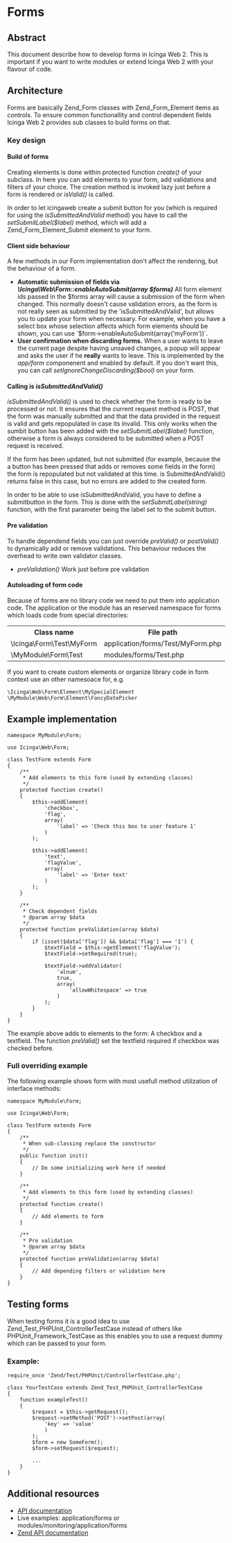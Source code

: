 # Forms

## Abstract

This document describe how to develop forms in Icinga Web 2. This is important
if you want to write modules or extend Icinga Web 2 with your flavour of code.

## Architecture

Forms are basically Zend_Form classes with Zend_Form_Element items as controls.
To ensure common functionallity and control dependent fields Icinga Web 2
provides sub classes to build forms on that.

### Key design

#### Build of forms

Creating elements is done within protected function *create()* of your subclass.
In here you can add elements to your form, add validations and filters of your
choice. The creation method is invoked lazy just before a form is rendered or
*isValid()* is called.

In order to let icingaweb create a submit button for you (which is required for using the *isSubmittedAndValid*
method) you have to call the *setSubmitLabel($label)* method, which will add a
Zend_Form_Element_Submit element to your form.

#### Client side behaviour

A few methods in our Form implementation don't affect the rendering, but the behaviour of a form.

* **Automatic submission of fields via *\Icinga\Web\Form::enableAutoSubmit(array $forms)***
  All form element ids passed in the $forms array will cause a submission of the form when changed. This normally
  doesn't cause validation errors, as the form is not really seen as submitted by the 'isSubmittedAndValid', but allows
  you to update your form when necessary. For example, when you have a select box whose selection affects which form elements
  should be shown, you can use `$form->enableAutoSubmit(array('myForm'))`.
* **User confirmation when discarding forms.** When a user wants to leave the current page despite having unsaved changes,
  a popup will appear and asks the user if he **really** wants to leave. This is implemented by the *app/form* componenent
  and enabled by default. If you don't want this, you can call *setIgnoreChangeDiscarding($bool)* on your form.


#### Calling is *isSubmittedAndValid()*

*isSubmittedAndValid()* is used to check whether the form is ready to be processed or not.
It ensures that the current request method is POST, that the form was manually submitted
and that the data provided in the request is valid and gets repopulated in case its invalid. This only works when
the sumbit button has been added with the *setSubmitLabel($label)* function, otherwise a form is always considered to be
submitted when a POST request is received.

If the form has been updated, but not submitted (for example, because the a button has been pressed that adds or removes
some fields in the form) the form is repopulated but not validated at this time. is SubmittedAndValid() returns false
in this case, but no errors are added to the created form.

In order to be able to use isSubmittedAndValid, you have to define a submitbutton in the form.
This is done with the *setSubmitLabel(string)* function, with the first parameter being the
label set to the submit button.

#### Pre validation

To handle dependend fields you can just override *preValid()* or *postValid()*
to dynamically add or remove validations. This behaviour reduces the overhead
to write own validator classes.

* *preValidation()* Work just before pre validation

#### Autoloading of form code

Because of forms are no library code we need to put them into application code.
The application or the module has an reserved namespace for forms which loads
code from special directories:

<p></p>

<table>
    <tr>
        <th>Class name</th>
        <th>File path</th>
    </tr>
    <tr>
        <td>\Icinga\Form\Test\MyForm</td>
        <td>application/forms/Test/MyForm.php</td>
    </tr>
    <tr>
        <td>\MyModule\Form\Test</td>
        <td>modules/forms/Test.php</td>
    </tr>
</table>

If you want to create custom elements or organize library code in form context
use an other namesoace for, e.g.

```
\Icinga\Web\Form\Element\MySpecialElement
\MyModule\Web\Form\Element\FancyDatePicker
```

## Example implementation


    namespace MyModule\Form;

    use Icinga\Web\Form;

    class TestForm extends Form
    {
        /**
         * Add elements to this form (used by extending classes)
         */
        protected function create()
        {
            $this->addElement(
                'checkbox',
                'flag',
                array(
                    'label' => 'Check this box to user feature 1'
                )
            );

            $this->addElement(
                'text',
                'flagValue',
                array(
                    'label' => 'Enter text'
                )
            );
        }

        /**
         * Check dependent fields
         * @param array $data
         */
        protected function preValidation(array $data)
        {
            if (isset($data['flag']) && $data['flag'] === '1') {
                $textField = $this->getElement('flagValue');
                $textField->setRequired(true);

                $textField->addValidator(
                    'alnum',
                    true,
                    array(
                        'allowWhitespace' => true
                    )
                );
            }
        }
    }

The example above adds to elements to the form: A checkbox and a textfield.
The function *preValid()* set the textfield required if checkbox was
checked before.

### Full overriding example

The following example shows form with most usefull method utilization of
interface methods:

    namespace MyModule\Form;

    use Icinga\Web\Form;

    class TestForm extends Form
    {
        /**
         * When sub-classing replace the constructor
         */
        public function init()
        {
            // Do some initializing work here if needed
        }

        /**
         * Add elements to this form (used by extending classes)
         */
        protected function create()
        {
            // Add elements to form
        }

        /**
         * Pre validation
         * @param array $data
         */
        protected function preValidation(array $data)
        {
            // Add depending filters or validation here
        }
    }

## Testing forms

When testing forms it is a good idea to use Zend_Test_PHPUnit_ControllerTestCase
instead of others like PHPUnit_Framework_TestCase as this enables you to use a
request dummy which can be passed to your form.

### Example:

    require_once 'Zend/Test/PHPUnit/ControllerTestCase.php';

    class YourTestCase extends Zend_Test_PHPUnit_ControllerTestCase
    {
        function exampleTest()
        {
            $request = $this->getRequest();
            $request->setMethod('POST')->setPost(array(
                'key' => 'value'
                )
            );
            $form = new SomeForm();
            $form->setRequest($request);

            ...
        }
    }

## Additional resources

* [API documentation](http://build.icinga.org/jenkins/view/icinga2-web/job/icinga2web-development/javadoc/?)
* Live examples: application/forms or modules/monitoring/application/forms
* [Zend API documentation](http://framework.zend.com/apidoc/1.10/_Form.html#Zend_Form)


[form1]: res/Form.png
